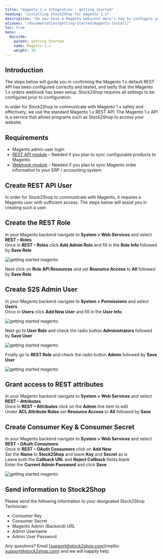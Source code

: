 ```yaml
---
title: "magento 1.x Integration - getting started"
heading: "installing Stock2Shop for magento 1.x"
description: "Do you have a Magento website? Here's how to configure your Magento website and set up the REST API for Stock2Shop to sync product data and orders."
aliases: "/documentation/getting-started/magento-install/"
toc: true
menu:
  docside:
    parent: Getting Started
    name: Magento 1.x
    weight: 20
---
```


## Introduction

The steps below will guide you in confirming the Magento 1.x default REST API has been configured correctly and tested, and lastly that the Magento 1.x orders webhook has been setup. Stock2Shop requires all settings to be configured prior to configuration.

In order for Stock2Shop to communicate with Magento 1.x safely and effectively, we use the standard Magento 1.x REST API. The Magento 1.x API is a service that allows programs such as Stock2Shop to access your website.

## Requirements

*   Magento admin user login
*   [REST API module](https://github.com/stock2shop/magento_module_rest "Stock2Shop Magento REST module") – Needed if you plan to sync configurable products to Magento
*   [Webhook module](https://github.com/stock2shop/magento_module_webhook "stock2shop magento webhook module") – Needed if you plan to sync Magento order information to your ERP / accounting system

## Create REST API User

In order for Stock2Shop to communicate with Magento, it requires a Magento user with sufficient access. The steps below will assist you in creating such a user.

## Create the REST Role

In your Magento backend navigate to **System > Web Services** and select **REST – Roles**  
Once in **REST – Roles** click **Add Admin Role** and fill in the **Role Info** followed by **Save Role**

![getting started magento](/uploads/getting-started-magento-1-1.png) 

Next click on **Role API Resources** and set **Resource Access** to **All** followed by **Save Role**

## Create S2S Admin User

In your Magento backend navigate to **System > Permissions** and select **Users**  
Once in **Users** click **Add New User** and fill in the **User Info**

![getting started magento](/uploads/getting-started-magento-1-2.png)

Next go to **User Role** and check the radio button **Administrators** followed by **Save User**

![getting started magento](/uploads/getting-started-magento-1-3.png) 

Finally go to **REST Role** and check the radio button **Admin** followed by **Save User**

![getting started magento](/uploads/getting-started-magento-1-4.png)   

## Grant access to REST attributes

In your Magento backend navigate to **System > Web Services** and select **REST – Attributes**  
Once in **REST – Attributes** click on the **Admin** line item to edit  
Under **ACL Attribute Rules** set **Resource Access** to **All** followed by **Save**

## Create Consumer Key & Consumer Secret

In your Magento backend navigate to **System > Web Services** and select **REST – OAuth Consumers**  
Once in **REST – OAuth Consumers** click on **Add New**  
Set the **Name** to **Stock2Shop** and leave **Key** and **Secret** as is  
Leave both the **Callback URL** and **Reject Callback** fields blank  
Enter the **Current Admin Password** and click **Save**

![getting started magento](/uploads/getting-started-magento-1-5.png) 

## Send information to Stock2Shop

Please send the following information to your designated Stock2Shop Technician:

*   Consumer Key
*   Consumer Secret
*   Magento Admin (Backend) URL
*   Admin Username
*   Admin User Password

  
Any questions? Email [support@stock2shop.com](mailto: support@stock2shop.com) and we will happily help.